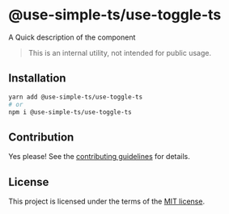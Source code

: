 # @use-simple-ts/use-toggle-ts

A Quick description of the component

> This is an internal utility, not intended for public usage.

## Installation

```sh
yarn add @use-simple-ts/use-toggle-ts
# or
npm i @use-simple-ts/use-toggle-ts
```

## Contribution

Yes please! See the
[contributing guidelines](https://github.com/franco4457/use-simple-ts/blob/master/CONTRIBUTING.md)
for details.

## License

This project is licensed under the terms of the
[MIT license](https://github.com/franco4457/use-simple-ts/blob/master/LICENSE).
